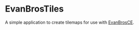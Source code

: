 # EvanBrosTiles

A simple application to create tilemaps for use with [EvanBrosCE](https://github.com/evanbros/EvanBrosCE).
